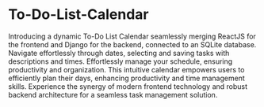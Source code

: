 # To-Do-List-Calendar

Introducing a dynamic To-Do List Calendar seamlessly merging ReactJS for the frontend and Django for the backend, connected to an SQLite database. Navigate effortlessly through dates, selecting and saving tasks with descriptions and times. Effortlessly manage your schedule, ensuring productivity and organization. This intuitive calendar empowers users to efficiently plan their days, enhancing productivity and time management skills. Experience the synergy of modern frontend technology and robust backend architecture for a seamless task management solution.
